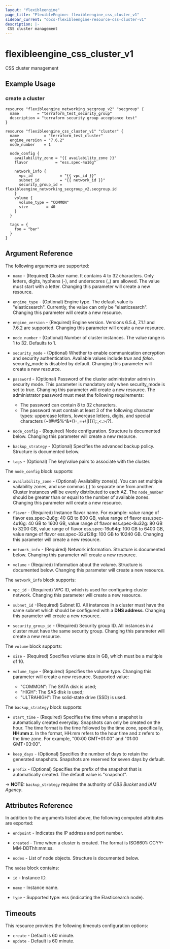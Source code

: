 ```yaml
---
layout: "flexibleengine"
page_title: "FlexibleEngine: flexibleengine_css_cluster_v1"
sidebar_current: "docs-flexibleengine-resource-css-cluster-v1"
description: |-
 CSS cluster management
---
```


# flexibleengine\_css\_cluster\_v1

CSS cluster management

## Example Usage

### create a cluster

```hcl
resource "flexibleengine_networking_secgroup_v2" "secgroup" {
  name        = "terraform_test_security_group"
  description = "terraform security group acceptance test"
}

resource "flexibleengine_css_cluster_v1" "cluster" {
  name           = "terraform_test_cluster"
  engine_version = "7.6.2"
  node_number    = 1

  node_config {
    availability_zone = "{{ availability_zone }}"
    flavor            = "ess.spec-4u16g"

    network_info {
      vpc_id            = "{{ vpc_id }}"
      subnet_id         = "{{ network_id }}"
      security_group_id = flexibleengine_networking_secgroup_v2.secgroup.id
    }
    volume {
      volume_type = "COMMON"
      size        = 40
    }
  }

  tags = {
    foo = "bar"
  }
}
```

## Argument Reference

The following arguments are supported:

* `name` -
  (Required)
  Cluster name. It contains 4 to 32 characters. Only letters, digits,
  hyphens (-), and underscores (_) are allowed. The value must start
  with a letter. Changing this parameter will create a new resource.

* `engine_type` -
  (Optional)
  Engine type. The default value is "elasticsearch". Currently, the value
  can only be "elasticsearch". Changing this parameter will create a new resource.

* `engine_version` -
  (Required)
  Engine version. Versions 6.5.4, 7.1.1 and 7.6.2 are supported. Changing this parameter will create a new resource.

* `node_number` -
  (Optional)
  Number of cluster instances. The value range is 1 to 32. Defaults to 1.

* `security_mode` - (Optional) Whether to enable communication encryption and security authentication.
  Available values include *true* and *false*. security_mode is disabled by default.
  Changing this parameter will create a new resource.

* `password` - (Optional) Password of the cluster administrator admin in security mode.
  This parameter is mandatory only when security_mode is set to true. Changing this parameter will create a new resource.
  The administrator password must meet the following requirements:
  - The password can contain 8 to 32 characters.
  - The password must contain at least 3 of the following character types: uppercase letters, lowercase letters,
    digits, and special characters (~!@#$%^&*()-_=+\\|[{}];:,<.>/?).

* `node_config` -
  (Required)
  Node configuration. Structure is documented below. Changing this parameter will create a new resource.

* `backup_strategy` - (Optional) Specifies the advanced backup policy. Structure is documented below.

* `tags` - (Optional) The key/value pairs to associate with the cluster.

The `node_config` block supports:

* `availability_zone` - (Optional)
  Availability zone(s). You can set multiple vailability zones, and use commas (,) to separate one from another.
  Cluster instances will be evenly distributed to each AZ. The `node_number` should be greater than or equal to
  the number of available zones. Changing this parameter will create a new resource.

* `flavor` - (Required)
  Instance flavor name. For example: value range of flavor ess.spec-2u8g:
  40 GB to 800 GB, value range of flavor ess.spec-4u16g: 40 GB to 1600 GB,
  value range of flavor ess.spec-8u32g: 80 GB to 3200 GB, value range of
  flavor ess.spec-16u64g: 100 GB to 6400 GB, value range of
  flavor ess.spec-32u128g: 100 GB to 10240 GB.
  Changing this parameter will create a new resource.

* `network_info` - (Required)
  Network information. Structure is documented below. Changing this parameter will create a new resource.

* `volume` - (Required)
  Information about the volume. Structure is documented below. Changing this parameter will create a new resource.

The `network_info` block supports:

* `vpc_id` - (Required)
  VPC ID, which is used for configuring cluster network. Changing this parameter will create a new resource.

* `subnet_id` -(Required)
  Subnet ID. All instances in a cluster must have the same subnet which should be configured with a **DNS address**.
  Changing this parameter will create a new resource.

* `security_group_id` - (Required)
  Security group ID. All instances in a cluster must have the same security group.
  Changing this parameter will create a new resource.

The `volume` block supports:

* `size` - (Required)
  Specifies volume size in GB, which must be a multiple of 10.

* `volume_type` - (Required)
  Specifies the volume type. Changing this parameter will create a new resource. Supported value:
  - "COMMON": The SATA disk is used;
  - "HIGH": The SAS disk is used;
  - "ULTRAHIGH": The solid-state drive (SSD) is used.

The `backup_strategy` block supports:

* `start_time` - (Required) Specifies the time when a snapshot is automatically
  created everyday. Snapshots can only be created on the hour. The time format is
  the time followed by the time zone, specifically, **HH:mm z**. In the format, HH:mm
  refers to the hour time and z refers to the time zone. For example, "00:00 GMT+01:00"
  and "01:00 GMT+03:00".

* `keep_days` - (Optional) Specifies the number of days to retain the generated
   snapshots. Snapshots are reserved for seven days by default.

* `prefix` - (Optional) Specifies the prefix of the snapshot that is automatically
  created. The default value is "snapshot".

-> **NOTE:** `backup_strategy` requires the authority of *OBS Bucket* and *IAM Agency*.

## Attributes Reference

In addition to the arguments listed above, the following computed attributes are exported:

* `endpoint` -
  Indicates the IP address and port number.

* `created` -
  Time when a cluster is created. The format is ISO8601: CCYY-MM-DDThh:mm:ss.

* `nodes` -
  List of node objects. Structure is documented below.

The `nodes` block contains:

* `id` - Instance ID.

* `name` - Instance name.

* `type` - Supported type: ess (indicating the Elasticsearch node).

## Timeouts

This resource provides the following timeouts configuration options:

- `create` - Default is 60 minute.
- `update` - Default is 60 minute.
